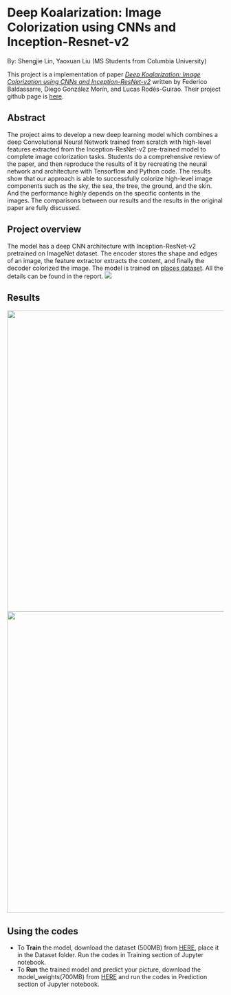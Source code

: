 # Deep Koalarization: Image Colorization using CNNs and Inception-Resnet-v2
By: Shengjie Lin, Yaoxuan Liu (MS Students from Columbia University)

This project is a implementation of paper [*Deep Koalarization: Image Colorization using CNNs and Inception-ResNet-v2*](https://arxiv.org/abs/1712.03400) written by Federico Baldassarre, Diego González Morín, and Lucas Rodés-Guirao. Their project github page is [here](https://github.com/baldassarreFe/deep-koalarization/#readme).

## Abstract
The project aims to develop a new deep learning model
which combines a deep Convolutional Neural Network
trained from scratch with high-level features extracted
from the Inception-ResNet-v2 pre-trained model to
complete image colorization tasks. Students do a
comprehensive review of the paper, and then reproduce
the results of it by recreating the neural network and
architecture with Tensorflow and Python code. The results
show that our approach is able to successfully colorize
high-level image components such as the sky, the sea, the
tree, the ground, and the skin. And the performance highly
depends on the specific contents in the images. The
comparisons between our results and the results in the
original paper are fully discussed.
## Project overview
The model has a deep CNN architecture with Inception-ResNet-v2 pretrained on ImageNet dataset. The encoder stores the shape and edges of an image, the feature extractor extracts the content, and finally the decoder colorized the image. The model is trained on [places dataset](http://places2.csail.mit.edu/download.html). All the details can be found in the report. 
![](https://i.postimg.cc/J0kxmp3Z/our-net.png)
## Results
<img src="https://i.postimg.cc/W4Z1Gr7S/result2.png" width="700">
<img src="https://i.postimg.cc/fLjWFNp9/result.png" width="700">

## Using the codes
- To **Train** the model, download the dataset (500MB) from [HERE](http://data.csail.mit.edu/places/places365/val_256.tar), place it in the Dataset folder. Run the codes in Training section of Jupyter notebook.  
- To **Run** the trained model and predict your picture, download the model_weights(700MB) from [HERE](https://drive.google.com/file/d/1X3rKKbXVv5en_ztab_vdoRx4W1g57smq/view?usp=sharing) and run the codes in Prediction section of Jupyter notebook.  
